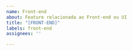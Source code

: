```yaml
---
name: Front-end
about: Feature relacionada ao Front-end ou UI
title: "[FRONT-END]"
labels: front-end
assignees: ''

---
```



